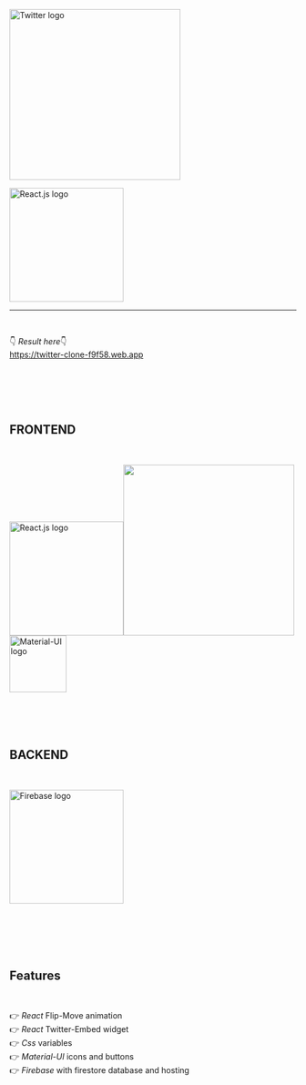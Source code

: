 <img src="https://upload.wikimedia.org/wikipedia/de/thumb/e/e4/Twitter_Logo_Blue.svg/640px-Twitter_Logo_Blue.svg.png" width="300" alt="Twitter logo"><div width="300"></div><img src="https://external-content.duckduckgo.com/iu/?u=https%3A%2F%2Flogos-download.com%2Fwp-content%2Fuploads%2F2016%2F09%2FReact_logo_wordmark.png&f=1&nofb=1" width="200" alt="React.js logo">

<hr class="line"></br>

👇 <em>Result here</em>👇 </br>
https://twitter-clone-f9f58.web.app

</br></br></br></br>

<h2>FRONTEND</h2></br>

<img src="https://external-content.duckduckgo.com/iu/?u=https%3A%2F%2Flogos-download.com%2Fwp-content%2Fuploads%2F2016%2F09%2FReact_logo_wordmark.png&f=1&nofb=1" width="200" alt="React.js logo"><img src="" width="300" alt=""><img src="https://external-content.duckduckgo.com/iu/?u=https%3A%2F%2Fseeklogo.com%2Fimages%2FM%2Fmaterial-ui-logo-5BDCB9BA8F-seeklogo.com.png&f=1&nofb=1" width="100" alt="Material-UI logo"></br></br></br></br></br>

<h2>BACKEND</h2></br>

<img src="https://external-content.duckduckgo.com/iu/?u=https%3A%2F%2Fappdevcon.nl%2Fwp-content%2Fuploads%2F2019%2F02%2Flogo_lockup_firebase_horizontal.png&f=1&nofb=1" width="200" alt="Firebase logo"></br></br></br></br></br></br>

<h2>Features</h2></br>

👉 <em>React</em> Flip-Move animation</br>
👉 <em>React</em> Twitter-Embed widget</br>
👉 <em>Css</em> variables</br>
👉 <em>Material-UI</em> icons and buttons</br>
👉 <em>Firebase</em> with firestore database and hosting

</br></br></br>
